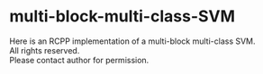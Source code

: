 # multi-block-multi-class-SVM
Here is an RCPP implementation of a multi-block multi-class SVM.\
All rights reserved.\
Please contact author for permission.
